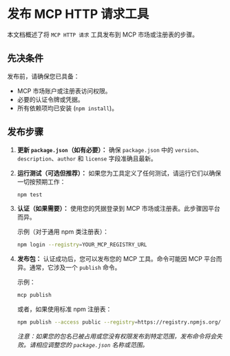 # 发布 MCP HTTP 请求工具

本文档概述了将 `MCP HTTP 请求` 工具发布到 MCP 市场或注册表的步骤。

## 先决条件

发布前，请确保您已具备：

- MCP 市场账户或注册表访问权限。
- 必要的认证令牌或凭据。
- 所有依赖项均已安装 (`npm install`)。

## 发布步骤

1.  **更新 `package.json`（如有必要）：**
    确保 `package.json` 中的 `version`、`description`、`author` 和 `license` 字段准确且最新。

2.  **运行测试（可选但推荐）：**
    如果您为工具定义了任何测试，请运行它们以确保一切按预期工作：

    ```bash
    npm test
    ```

3.  **认证（如果需要）：**
    使用您的凭据登录到 MCP 市场或注册表。此步骤因平台而异。

    示例（对于通用 npm 类注册表）：
    ```bash
    npm login --registry=YOUR_MCP_REGISTRY_URL
    ```

4.  **发布包：**
    认证成功后，您可以发布您的 MCP 工具。命令可能因 MCP 平台而异。通常，它涉及一个 `publish` 命令。

    示例：

    ```bash
    mcp publish
    ```

    或者，如果使用标准 npm 注册表：

    ```bash
    npm publish --access public --registry=https://registry.npmjs.org/
    ```

    *注意：如果您的包名已被占用或您没有权限发布到特定范围，发布命令将会失败。请相应调整您的 `package.json` 名称或范围。*
